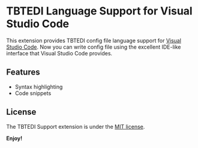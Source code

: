 # TBTEDI Language Support for Visual Studio Code

This extension provides TBTEDI config file language support for [Visual Studio Code](https://github.com/Microsoft/vscode).
Now you can write config file using the excellent IDE-like interface
that Visual Studio Code provides.

## Features

- Syntax highlighting
- Code snippets

## License
The TBTEDI Support extension is under the [MIT license](LICENSE.txt).



**Enjoy!**

